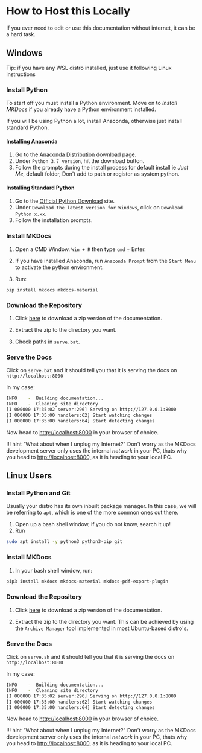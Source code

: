 # How to Host this Locally

If you ever need to edit or use this documentation without internet, it can be a hard task.

## Windows

Tip: if you have any WSL distro installed, just use it following Linux instructions

### Install Python

To start off you must install a Python environment. Move on to *Install MKDocs* if you already have a Python environment installed.

If you will be using Python a lot, install Anaconda, otherwise just install standard Python.

#### Installing Anaconda

1. Go to the [Anaconda Distribution](https://www.anaconda.com/distribution/#windows) download page.
2. Under `Python 3.7 version`, hit the download button.
3. Follow the prompts during the install process for default install ie *Just Me*, default folder, Don't add to path or register as system python.

#### Installing Standard Python

1. Go to the [Official Python Download](https://www.python.org/downloads/) site.
2. Under `Download the latest version for Windows`, click on `Download Python x.xx`.
3. Follow the installation prompts.

### Install MKDocs

1. Open a CMD Window. `Win + R` then type `cmd` + Enter.

2. If you have installed Anaconda, run `Anaconda Prompt` from the `Start Menu` to activate the python environment.

3. Run:

```
pip install mkdocs mkdocs-material
```

### Download the Repository

1. Click [here](https://github.com/kevdagoat/hack-technicolor/archive/master.zip) to download a zip version of the documentation.

2. Extract the zip to the directory you want.

3. Check paths in `serve.bat`.

### Serve the Docs

Click on `serve.bat` and it should tell you that it is serving the docs on `http://localhost:8000`

In my case:

```bash
INFO    -  Building documentation...
INFO    -  Cleaning site directory
[I 000000 17:35:02 server:296] Serving on http://127.0.0.1:8000
[I 000000 17:35:00 handlers:62] Start watching changes
[I 000000 17:35:00 handlers:64] Start detecting changes
```

Now head to <http://localhost:8000> in your browser of choice.

!!! hint "What about when I unplug my Internet?"
    Don't worry as the MKDocs development server only uses the internal *network* in your PC, thats why you head to <http://localhost:8000,> as it is heading to your local PC.

## Linux Users

### Install Python and Git

Usually your distro has its own inbuilt package manager. In this case, we will be referring to `apt`, which is one of the more common ones out there.

1. Open up a bash shell window, if you do not know, search it up!
2. Run

```bash
sudo apt install -y python3 python3-pip git
```

### Install MKDocs

1. In your bash shell window, run:

```bash
pip3 install mkdocs mkdocs-material mkdocs-pdf-export-plugin
```

### Download the Repository

1. Click [here](https://github.com/kevdagoat/hack-technicolor/archive/master.zip) to download a zip version of the documentation.

2. Extract the zip to the directory you want. This can be achieved by using the `Archive Manager` tool implemented in most Ubuntu-based distro's.

### Serve the Docs

Click on `serve.sh` and it should tell you that it is serving the docs on `http://localhost:8000`

In my case:

```bash
INFO    -  Building documentation...
INFO    -  Cleaning site directory
[I 000000 17:35:02 server:296] Serving on http://127.0.0.1:8000
[I 000000 17:35:00 handlers:62] Start watching changes
[I 000000 17:35:00 handlers:64] Start detecting changes
```

Now head to <http://localhost:8000> in your browser of choice.

!!! hint "What about when I unplug my Internet?"
    Don't worry as the MKDocs development server only uses the internal *network* in your PC, thats why you head to <http://localhost:8000>, as it is heading to your local PC.

